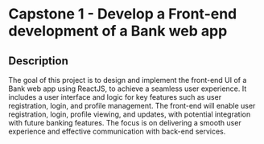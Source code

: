 # Capstone 1 - Develop a Front-end development of a Bank web app

## Description 
The goal of this project is to design and implement the front-end UI of a Bank web app using ReactJS, to achieve a seamless user experience. It includes a user interface and logic for key features such as user registration, login, and profile management. 
The front-end will enable user registration, login, profile viewing, and updates, with potential integration with future banking features. The focus is on delivering a smooth user experience and effective communication with back-end services.


